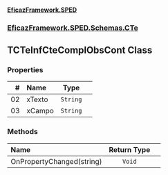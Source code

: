 #### [EficazFramework.SPED](EficazFrameworkSPED.md 'EficazFramework SPED')
### [EficazFramework.SPED.Schemas.CTe](EficazFramework.SPED.Schemas.CTe.md 'EficazFramework.SPED.Schemas.CTe')

## TCTeInfCteComplObsCont Class
### Properties

| # | Name | Type | |
| ---: | :--- | :---: | :--- |
| 02 | xTexto | `String` |  |
| 03 | xCampo | `String` |  |
### Methods

| Name | Return Type | |
| :--- | :---: | :--- |
| OnPropertyChanged(string) | `Void` |  |
